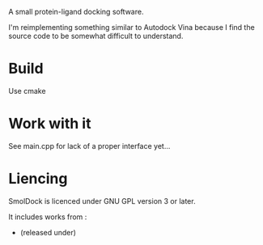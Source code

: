 A small protein-ligand docking software.

I'm reimplementing something similar to Autodock Vina because I find the source code to be somewhat
difficult to understand.

# Build

Use cmake

# Work with it

See main.cpp for lack of a proper interface yet...

# Liencing
SmolDock is licenced under GNU GPL version 3 or later.



It includes works from :

- (released under)